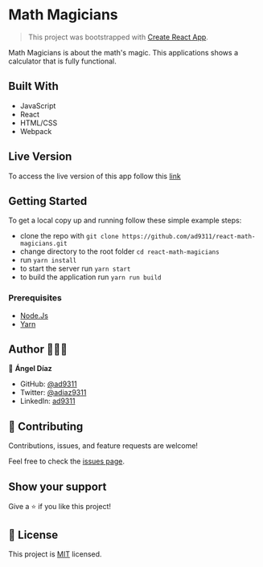 # Math Magicians

> This project was bootstrapped with [Create React App](https://github.com/facebook/create-react-app).

Math Magicians is about the math's magic. This applications shows a calculator that is fully functional.

## Built With

- JavaScript
- React
- HTML/CSS
- Webpack

## Live Version

To access the live version of this app follow this [link](https://ad9311.github.io/react-math-magicians/)

## Getting Started

To get a local copy up and running follow these simple example steps:

- clone the repo with `git clone https://github.com/ad9311/react-math-magicians.git`
- change directory to the root folder `cd react-math-magicians`
- run `yarn install`
- to start the server run `yarn start`
- to build the application run `yarn run build`

### Prerequisites

- [Node.Js](https://nodejs.org/en/)
- [Yarn](https://classic.yarnpkg.com/en/docs/install/#debian-stable)

## Author 👨🏾‍💻

👤 **Ángel Díaz**

- GitHub: [@ad9311](https://github.com/ad9311)
- Twitter: [@adiaz9311](https://twitter.com/adiaz9311)
- LinkedIn: [ad9311](https://linkedin.com/in/ad9311)

## 🤝 Contributing

Contributions, issues, and feature requests are welcome!

Feel free to check the [issues page](https://github.com/ad9311/react-math-magicians/issues).

## Show your support

Give a ⭐️ if you like this project!

## 📝 License

This project is [MIT](./LICENSE) licensed.

